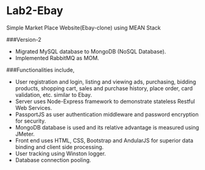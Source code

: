 # Lab2-Ebay
Simple Market Place Website(Ebay-clone) using MEAN Stack 

###Version-2
* Migrated MySQL database to MongoDB (NoSQL Database).
* Implemented RabbitMQ as MOM.

###Functionalities include,
*	User registration and login, listing and viewing ads, purchasing, bidding products, shopping cart, sales and purchase history, place order, card validation, etc. similar to Ebay.
*	Server uses Node-Express framework to demonstrate stateless Restful Web Services.
*	PassportJS as user authentication middleware and password encryption for security.
*	MongoDB database is used and its relative advantage is measured using JMeter.
*	Front end uses HTML, CSS, Bootstrap and AndularJS for superior data binding and client side processing.
*	User tracking using Winston logger.
*	Database connection pooling.

